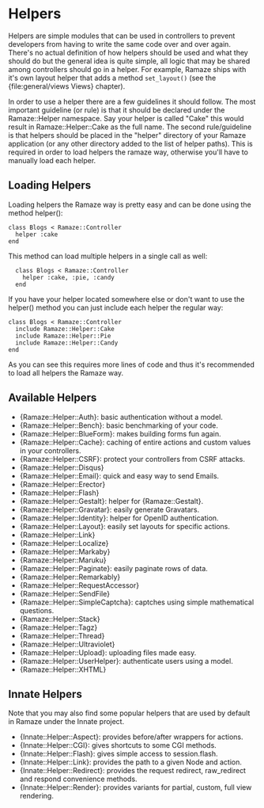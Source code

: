 # Helpers

Helpers are simple modules that can be used in controllers to prevent developers
from having to write the same code over and over again. There's no actual
definition of how helpers should be used and what they should do but the general
idea is quite simple, all logic that may be shared among controllers should go
in a helper. For example, Ramaze ships with it's own layout helper that adds a
method ``set_layout()`` (see the {file:general/views Views} chapter).

In order to use a helper there are a few guidelines it should follow. The most
important guideline (or rule) is that it should be declared under the
Ramaze::Helper namespace. Say your helper is called "Cake" this would result in
Ramaze::Helper::Cake as the full name. The second rule/guideline is that helpers
should be placed in the "helper" directory of your Ramaze application (or any
other directory added to the list of helper paths). This is required in order to
load helpers the ramaze way, otherwise you'll have to manually load each helper.

## Loading Helpers

Loading helpers the Ramaze way is pretty easy and can be done using the method
helper():

    class Blogs < Ramaze::Controller
      helper :cake
    end

This method can load multiple helpers in a single call as well:

      class Blogs < Ramaze::Controller
        helper :cake, :pie, :candy
      end

If you have your helper located somewhere else or don't want to use the helper()
method you can just include each helper the regular way:

    class Blogs < Ramaze::Controller
      include Ramaze::Helper::Cake
      include Ramaze::Helper::Pie
      include Ramaze::Helper::Candy
    end

As you can see this requires more lines of code and thus it's recommended to
load all helpers the Ramaze way.

## Available Helpers

* {Ramaze::Helper::Auth}: basic authentication without a model.
* {Ramaze::Helper::Bench}: basic benchmarking of your code.
* {Ramaze::Helper::BlueForm}: makes building forms fun again.
* {Ramaze::Helper::Cache}: caching of entire actions and custom values in your
  controllers.
* {Ramaze::Helper::CSRF}: protect your controllers from CSRF attacks.
* {Ramaze::Helper::Disqus}
* {Ramaze::Helper::Email}: quick and easy way to send Emails.
* {Ramaze::Helper::Erector}
* {Ramaze::Helper::Flash}
* {Ramaze::Helper::Gestalt}: helper for {Ramaze::Gestalt}.
* {Ramaze::Helper::Gravatar}: easily generate Gravatars.
* {Ramaze::Helper::Identity}: helper for OpenID authentication.
* {Ramaze::Helper::Layout}: easily set layouts for specific actions.
* {Ramaze::Helper::Link}
* {Ramaze::Helper::Localize}
* {Ramaze::Helper::Markaby}
* {Ramaze::Helper::Maruku}
* {Ramaze::Helper::Paginate}: easily paginate rows of data.
* {Ramaze::Helper::Remarkably}
* {Ramaze::Helper::RequestAccessor}
* {Ramaze::Helper::SendFile}
* {Ramaze::Helper::SimpleCaptcha}: captches using simple mathematical questions.
* {Ramaze::Helper::Stack}
* {Ramaze::Helper::Tagz}
* {Ramaze::Helper::Thread}
* {Ramaze::Helper::Ultraviolet}
* {Ramaze::Helper::Upload}: uploading files made easy.
* {Ramaze::Helper::UserHelper}: authenticate users using a model.
* {Ramaze::Helper::XHTML}

## Innate Helpers

Note that you may also find some popular helpers that are used by default in 
Ramaze under the Innate project.

* {Innate::Helper::Aspect}: provides before/after wrappers for actions.
* {Innate::Helper::CGI}: gives shortcuts to some CGI methods.
* {Innate::Helper::Flash}: gives simple access to session.flash. 
* {Innate::Helper::Link}: provides the path to a given Node and action.
* {Innate::Helper::Redirect}: provides the request redirect, raw_redirect 
and respond convenience methods. 
* {Innate::Helper::Render}: provides variants for partial, custom, full 
view rendering.
